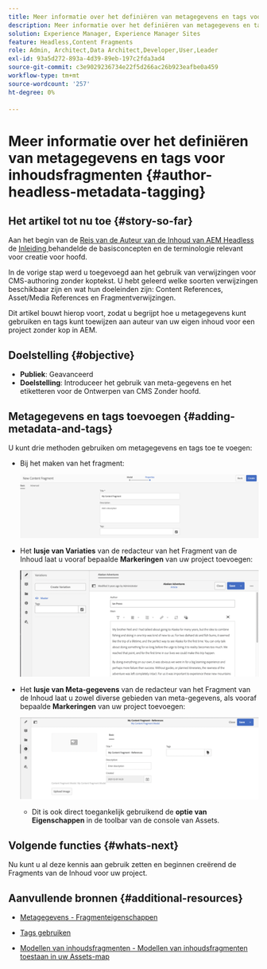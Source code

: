 ```yaml
---
title: Meer informatie over het definiëren van metagegevens en tags voor inhoudsfragmenten
description: Meer informatie over het definiëren van metagegevens en tags voor inhoudsfragmenten
solution: Experience Manager, Experience Manager Sites
feature: Headless,Content Fragments
role: Admin, Architect,Data Architect,Developer,User,Leader
exl-id: 93a5d272-893a-4d39-89eb-197c2fda3ad4
source-git-commit: c3e9029236734e22f5d266ac26b923eafbe0a459
workflow-type: tm+mt
source-wordcount: '257'
ht-degree: 0%

---
```


# Meer informatie over het definiëren van metagegevens en tags voor inhoudsfragmenten {#author-headless-metadata-tagging}

## Het artikel tot nu toe {#story-so-far}

Aan het begin van de [ Reis van de Auteur van de Inhoud van AEM Headless ](overview.md) de [ Inleiding ](introduction.md) behandelde de basisconcepten en de terminologie relevant voor creatie voor hoofd.

In de vorige stap werd u toegevoegd aan het gebruik van verwijzingen voor CMS-authoring zonder koptekst. U hebt geleerd welke soorten verwijzingen beschikbaar zijn en wat hun doeleinden zijn: Content References, Asset/Media References en Fragmentverwijzingen.

Dit artikel bouwt hierop voort, zodat u begrijpt hoe u metagegevens kunt gebruiken en tags kunt toewijzen aan auteur van uw eigen inhoud voor een project zonder kop in AEM.

## Doelstelling {#objective}

* **Publiek**: Geavanceerd
* **Doelstelling**: Introduceer het gebruik van meta-gegevens en het etiketteren voor de Ontwerpen van CMS Zonder hoofd.

## Metagegevens en tags toevoegen {#adding-metadata-and-tags}

U kunt drie methoden gebruiken om metagegevens en tags toe te voegen:

* Bij het maken van het fragment:

  ![ creeer het Fragment van de Inhoud - verstrek Naam ](/help/journey-headless/author/assets/headless-journey-author-content-fragment-03.png)

* Het **lusje van Variaties** van de redacteur van het Fragment van de Inhoud laat u vooraf bepaalde **Markeringen** van uw project toevoegen:

  ![ de Redacteur van het Fragment van de Inhoud - de Rondjes van Alaska ](/help/journey-headless/author/assets/headless-journey-author-content-fragment-05.png)

* Het **lusje van Meta-gegevens** van de redacteur van het Fragment van de Inhoud laat u zowel diverse gebieden van meta-gegevens, als vooraf bepaalde **Markeringen** van uw project toevoegen:

  ![ de Redacteur van het Fragment van de Inhoud - Meta-gegevens ](/help/journey-headless/author/assets/headless-journey-author-metadata-01.png)

   * Dit is ook direct toegankelijk gebruikend de **optie van Eigenschappen** in de toolbar van de console van Assets.

## Volgende functies {#whats-next}

Nu kunt u al deze kennis aan gebruik zetten en beginnen creërend de Fragments van de Inhoud voor uw project.

## Aanvullende bronnen {#additional-resources}

* [Metagegevens - Fragmenteigenschappen](/help/assets/content-fragments/content-fragments-metadata.md)

* [Tags gebruiken](/help/sites-authoring/tags.md)

* [Modellen van inhoudsfragmenten - Modellen van inhoudsfragmenten toestaan in uw Assets-map](/help/assets/content-fragments/content-fragments-models.md#allowing-content-fragment-models-assets-folder)
